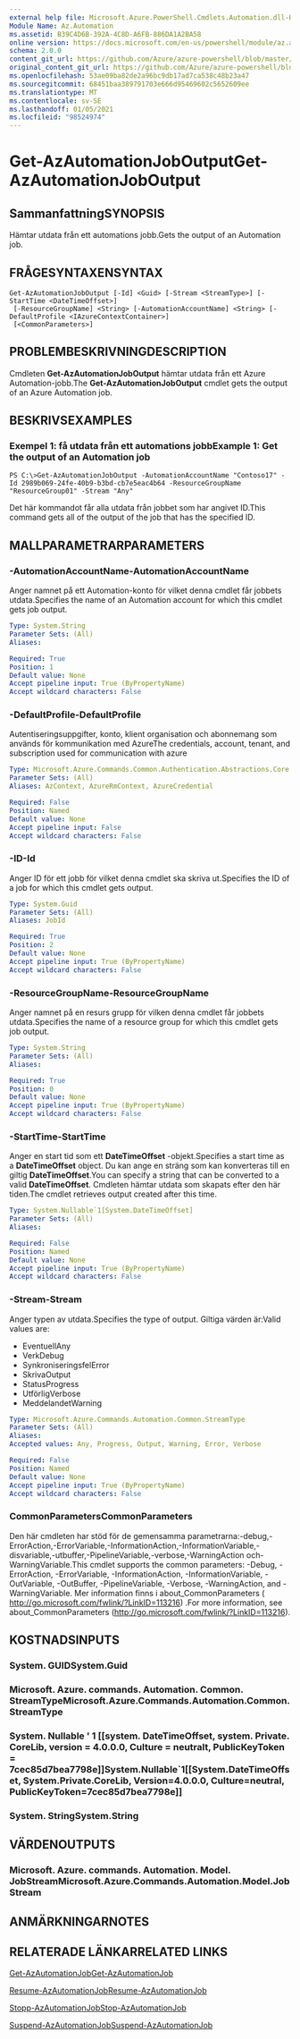 ```yaml
---
external help file: Microsoft.Azure.PowerShell.Cmdlets.Automation.dll-Help.xml
Module Name: Az.Automation
ms.assetid: B39C4D6B-392A-4C8D-A6FB-886DA1A2BA58
online version: https://docs.microsoft.com/en-us/powershell/module/az.automation/get-azautomationjoboutput
schema: 2.0.0
content_git_url: https://github.com/Azure/azure-powershell/blob/master/src/Automation/Automation/help/Get-AzAutomationJobOutput.md
original_content_git_url: https://github.com/Azure/azure-powershell/blob/master/src/Automation/Automation/help/Get-AzAutomationJobOutput.md
ms.openlocfilehash: 53ae09ba82de2a96bc9db17ad7ca538c48b23a47
ms.sourcegitcommit: 68451baa389791703e666d95469602c5652609ee
ms.translationtype: MT
ms.contentlocale: sv-SE
ms.lasthandoff: 01/05/2021
ms.locfileid: "98524974"
---
```

# <span data-ttu-id="0d87c-101">Get-AzAutomationJobOutput</span><span class="sxs-lookup"><span data-stu-id="0d87c-101">Get-AzAutomationJobOutput</span></span>

## <span data-ttu-id="0d87c-102">Sammanfattning</span><span class="sxs-lookup"><span data-stu-id="0d87c-102">SYNOPSIS</span></span>
<span data-ttu-id="0d87c-103">Hämtar utdata från ett automations jobb.</span><span class="sxs-lookup"><span data-stu-id="0d87c-103">Gets the output of an Automation job.</span></span>

## <span data-ttu-id="0d87c-104">FRÅGESYNTAXEN</span><span class="sxs-lookup"><span data-stu-id="0d87c-104">SYNTAX</span></span>

```
Get-AzAutomationJobOutput [-Id] <Guid> [-Stream <StreamType>] [-StartTime <DateTimeOffset>]
 [-ResourceGroupName] <String> [-AutomationAccountName] <String> [-DefaultProfile <IAzureContextContainer>]
 [<CommonParameters>]
```

## <span data-ttu-id="0d87c-105">PROBLEMBESKRIVNING</span><span class="sxs-lookup"><span data-stu-id="0d87c-105">DESCRIPTION</span></span>
<span data-ttu-id="0d87c-106">Cmdleten **Get-AzAutomationJobOutput** hämtar utdata från ett Azure Automation-jobb.</span><span class="sxs-lookup"><span data-stu-id="0d87c-106">The **Get-AzAutomationJobOutput** cmdlet gets the output of an Azure Automation job.</span></span>

## <span data-ttu-id="0d87c-107">BESKRIVS</span><span class="sxs-lookup"><span data-stu-id="0d87c-107">EXAMPLES</span></span>

### <span data-ttu-id="0d87c-108">Exempel 1: få utdata från ett automations jobb</span><span class="sxs-lookup"><span data-stu-id="0d87c-108">Example 1: Get the output of an Automation job</span></span>
```
PS C:\>Get-AzAutomationJobOutput -AutomationAccountName "Contoso17" -Id 2989b069-24fe-40b9-b3bd-cb7e5eac4b64 -ResourceGroupName "ResourceGroup01" -Stream "Any"
```

<span data-ttu-id="0d87c-109">Det här kommandot får alla utdata från jobbet som har angivet ID.</span><span class="sxs-lookup"><span data-stu-id="0d87c-109">This command gets all of the output of the job that has the specified ID.</span></span>

## <span data-ttu-id="0d87c-110">MALLPARAMETRAR</span><span class="sxs-lookup"><span data-stu-id="0d87c-110">PARAMETERS</span></span>

### <span data-ttu-id="0d87c-111">-AutomationAccountName</span><span class="sxs-lookup"><span data-stu-id="0d87c-111">-AutomationAccountName</span></span>
<span data-ttu-id="0d87c-112">Anger namnet på ett Automation-konto för vilket denna cmdlet får jobbets utdata.</span><span class="sxs-lookup"><span data-stu-id="0d87c-112">Specifies the name of an Automation account for which this cmdlet gets job output.</span></span>

```yaml
Type: System.String
Parameter Sets: (All)
Aliases:

Required: True
Position: 1
Default value: None
Accept pipeline input: True (ByPropertyName)
Accept wildcard characters: False
```

### <span data-ttu-id="0d87c-113">-DefaultProfile</span><span class="sxs-lookup"><span data-stu-id="0d87c-113">-DefaultProfile</span></span>
<span data-ttu-id="0d87c-114">Autentiseringsuppgifter, konto, klient organisation och abonnemang som används för kommunikation med Azure</span><span class="sxs-lookup"><span data-stu-id="0d87c-114">The credentials, account, tenant, and subscription used for communication with azure</span></span>

```yaml
Type: Microsoft.Azure.Commands.Common.Authentication.Abstractions.Core.IAzureContextContainer
Parameter Sets: (All)
Aliases: AzContext, AzureRmContext, AzureCredential

Required: False
Position: Named
Default value: None
Accept pipeline input: False
Accept wildcard characters: False
```

### <span data-ttu-id="0d87c-115">-ID</span><span class="sxs-lookup"><span data-stu-id="0d87c-115">-Id</span></span>
<span data-ttu-id="0d87c-116">Anger ID för ett jobb för vilket denna cmdlet ska skriva ut.</span><span class="sxs-lookup"><span data-stu-id="0d87c-116">Specifies the ID of a job for which this cmdlet gets output.</span></span>

```yaml
Type: System.Guid
Parameter Sets: (All)
Aliases: JobId

Required: True
Position: 2
Default value: None
Accept pipeline input: True (ByPropertyName)
Accept wildcard characters: False
```

### <span data-ttu-id="0d87c-117">-ResourceGroupName</span><span class="sxs-lookup"><span data-stu-id="0d87c-117">-ResourceGroupName</span></span>
<span data-ttu-id="0d87c-118">Anger namnet på en resurs grupp för vilken denna cmdlet får jobbets utdata.</span><span class="sxs-lookup"><span data-stu-id="0d87c-118">Specifies the name of a resource group for which this cmdlet gets job output.</span></span>

```yaml
Type: System.String
Parameter Sets: (All)
Aliases:

Required: True
Position: 0
Default value: None
Accept pipeline input: True (ByPropertyName)
Accept wildcard characters: False
```

### <span data-ttu-id="0d87c-119">-StartTime</span><span class="sxs-lookup"><span data-stu-id="0d87c-119">-StartTime</span></span>
<span data-ttu-id="0d87c-120">Anger en start tid som ett **DateTimeOffset** -objekt.</span><span class="sxs-lookup"><span data-stu-id="0d87c-120">Specifies a start time as a **DateTimeOffset** object.</span></span>
<span data-ttu-id="0d87c-121">Du kan ange en sträng som kan konverteras till en giltig **DateTimeOffset**.</span><span class="sxs-lookup"><span data-stu-id="0d87c-121">You can specify a string that can be converted to a valid **DateTimeOffset**.</span></span>
<span data-ttu-id="0d87c-122">Cmdleten hämtar utdata som skapats efter den här tiden.</span><span class="sxs-lookup"><span data-stu-id="0d87c-122">The cmdlet retrieves output created after this time.</span></span>

```yaml
Type: System.Nullable`1[System.DateTimeOffset]
Parameter Sets: (All)
Aliases:

Required: False
Position: Named
Default value: None
Accept pipeline input: True (ByPropertyName)
Accept wildcard characters: False
```

### <span data-ttu-id="0d87c-123">-Stream</span><span class="sxs-lookup"><span data-stu-id="0d87c-123">-Stream</span></span>
<span data-ttu-id="0d87c-124">Anger typen av utdata.</span><span class="sxs-lookup"><span data-stu-id="0d87c-124">Specifies the type of output.</span></span>
<span data-ttu-id="0d87c-125">Giltiga värden är:</span><span class="sxs-lookup"><span data-stu-id="0d87c-125">Valid values are:</span></span> 
- <span data-ttu-id="0d87c-126">Eventuell</span><span class="sxs-lookup"><span data-stu-id="0d87c-126">Any</span></span>
- <span data-ttu-id="0d87c-127">Verk</span><span class="sxs-lookup"><span data-stu-id="0d87c-127">Debug</span></span>
- <span data-ttu-id="0d87c-128">Synkroniseringsfel</span><span class="sxs-lookup"><span data-stu-id="0d87c-128">Error</span></span>
- <span data-ttu-id="0d87c-129">Skriva</span><span class="sxs-lookup"><span data-stu-id="0d87c-129">Output</span></span>
- <span data-ttu-id="0d87c-130">Status</span><span class="sxs-lookup"><span data-stu-id="0d87c-130">Progress</span></span>
- <span data-ttu-id="0d87c-131">Utförlig</span><span class="sxs-lookup"><span data-stu-id="0d87c-131">Verbose</span></span>
- <span data-ttu-id="0d87c-132">Meddelandet</span><span class="sxs-lookup"><span data-stu-id="0d87c-132">Warning</span></span>

```yaml
Type: Microsoft.Azure.Commands.Automation.Common.StreamType
Parameter Sets: (All)
Aliases:
Accepted values: Any, Progress, Output, Warning, Error, Verbose

Required: False
Position: Named
Default value: None
Accept pipeline input: True (ByPropertyName)
Accept wildcard characters: False
```

### <span data-ttu-id="0d87c-133">CommonParameters</span><span class="sxs-lookup"><span data-stu-id="0d87c-133">CommonParameters</span></span>
<span data-ttu-id="0d87c-134">Den här cmdleten har stöd för de gemensamma parametrarna:-debug,-ErrorAction,-ErrorVariable,-InformationAction,-InformationVariable,-disvariable,-utbuffer,-PipelineVariable,-verbose,-WarningAction och-WarningVariable.</span><span class="sxs-lookup"><span data-stu-id="0d87c-134">This cmdlet supports the common parameters: -Debug, -ErrorAction, -ErrorVariable, -InformationAction, -InformationVariable, -OutVariable, -OutBuffer, -PipelineVariable, -Verbose, -WarningAction, and -WarningVariable.</span></span> <span data-ttu-id="0d87c-135">Mer information finns i about_CommonParameters ( http://go.microsoft.com/fwlink/?LinkID=113216) .</span><span class="sxs-lookup"><span data-stu-id="0d87c-135">For more information, see about_CommonParameters (http://go.microsoft.com/fwlink/?LinkID=113216).</span></span>

## <span data-ttu-id="0d87c-136">KOSTNADS</span><span class="sxs-lookup"><span data-stu-id="0d87c-136">INPUTS</span></span>

### <span data-ttu-id="0d87c-137">System. GUID</span><span class="sxs-lookup"><span data-stu-id="0d87c-137">System.Guid</span></span>

### <span data-ttu-id="0d87c-138">Microsoft. Azure. commands. Automation. Common. StreamType</span><span class="sxs-lookup"><span data-stu-id="0d87c-138">Microsoft.Azure.Commands.Automation.Common.StreamType</span></span>

### <span data-ttu-id="0d87c-139">System. Nullable ' 1 [[system. DateTimeOffset, system. Private. CoreLib, version = 4.0.0.0, Culture = neutralt, PublicKeyToken = 7cec85d7bea7798e]]</span><span class="sxs-lookup"><span data-stu-id="0d87c-139">System.Nullable\`1[[System.DateTimeOffset, System.Private.CoreLib, Version=4.0.0.0, Culture=neutral, PublicKeyToken=7cec85d7bea7798e]]</span></span>

### <span data-ttu-id="0d87c-140">System. String</span><span class="sxs-lookup"><span data-stu-id="0d87c-140">System.String</span></span>

## <span data-ttu-id="0d87c-141">VÄRDEN</span><span class="sxs-lookup"><span data-stu-id="0d87c-141">OUTPUTS</span></span>

### <span data-ttu-id="0d87c-142">Microsoft. Azure. commands. Automation. Model. JobStream</span><span class="sxs-lookup"><span data-stu-id="0d87c-142">Microsoft.Azure.Commands.Automation.Model.JobStream</span></span>

## <span data-ttu-id="0d87c-143">ANMÄRKNINGAR</span><span class="sxs-lookup"><span data-stu-id="0d87c-143">NOTES</span></span>

## <span data-ttu-id="0d87c-144">RELATERADE LÄNKAR</span><span class="sxs-lookup"><span data-stu-id="0d87c-144">RELATED LINKS</span></span>

[<span data-ttu-id="0d87c-145">Get-AzAutomationJob</span><span class="sxs-lookup"><span data-stu-id="0d87c-145">Get-AzAutomationJob</span></span>](./Get-AzAutomationJob.md)

[<span data-ttu-id="0d87c-146">Resume-AzAutomationJob</span><span class="sxs-lookup"><span data-stu-id="0d87c-146">Resume-AzAutomationJob</span></span>](./Resume-AzAutomationJob.md)

[<span data-ttu-id="0d87c-147">Stopp-AzAutomationJob</span><span class="sxs-lookup"><span data-stu-id="0d87c-147">Stop-AzAutomationJob</span></span>](./Stop-AzAutomationJob.md)

[<span data-ttu-id="0d87c-148">Suspend-AzAutomationJob</span><span class="sxs-lookup"><span data-stu-id="0d87c-148">Suspend-AzAutomationJob</span></span>](./Suspend-AzAutomationJob.md)


